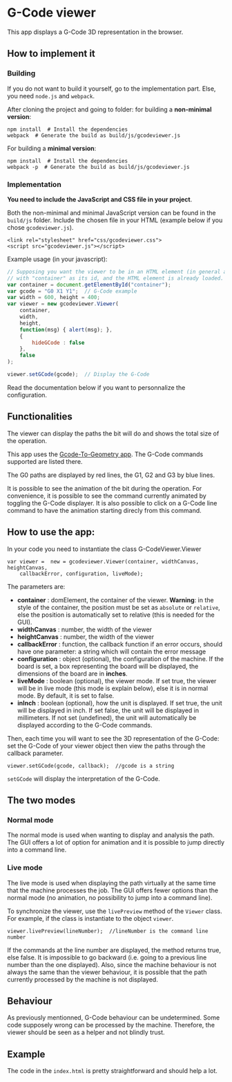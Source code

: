 # G-Code viewer
This app displays a G-Code 3D representation in the browser.

## How to implement it

### Building

If you do not want to build it yourself, go to the implementation part. Else,
you need ``node.js`` and ``webpack``.

After cloning the project and going to folder: for building a **non-minimal
version**:

    npm install  # Install the dependencies
    webpack  # Generate the build as build/js/gcodeviewer.js

For building a **minimal version**:

    npm install  # Install the dependencies
    webpack -p  # Generate the build as build/js/gcodeviewer.js

### Implementation

**You need to include the JavaScript and CSS file in your project**.

Both the non-minimal and minimal JavaScript version can be found in the
``build/js`` folder.  Include the chosen file in your HTML (example below if
you chose ``gcodeviewer.js``).

```
<link rel="stylesheet" href="css/gcodeviewer.css">
<script src="gcodeviewer.js"></script>
```

Example usage (in your javascript):

```javascript
// Supposing you want the viewer to be in an HTML element (in general a div)
// with "container" as its id, and the HTML element is already loaded.
var container = document.getElementById("container");
var gcode = "G0 X1 Y1";  // G-Code example
var width = 600, height = 400;
var viewer = new gcodeviewer.Viewer(
    container,
    width,
    height,
    function(msg) { alert(msg); },
    {
        hideGCode : false
    },
    false
);

viewer.setGCode(gcode);  // Display the G-Code
```


Read the documentation below if you want to personnalize the configuration.

## Functionalities
The viewer can display the paths the bit will do and shows the total size of the
operation.

This app uses the [Gcode-To-Geometry
app](https://github.com/ShopBotTools/Handibot-GCode-To-Geometry). The G-Code
commands supported are listed there.

The G0 paths are displayed by red lines, the G1, G2 and G3 by blue lines.

It is possible to see the animation of the bit during the operation. For
convenience, it is possible to see the command currently animated by toggling
the G-Code displayer. It is also possible to click on a G-Code line command to
have the animation starting direcly from this command.

## How to use the app:
In your code you need to instantiate the class G-CodeViewer.Viewer

    var viewer =  new = gcodeviewer.Viewer(container, widthCanvas, heightCanvas,
        callbackError, configuration, liveMode);

The parameters are:
* **container** : domElement, the container of the viewer. **Warning**: in the
  style of the container, the position must be set as `absolute` or
  `relative`, else the position is automatically set to relative (this is
  needed for the GUI).
* **widthCanvas** : number, the width of the viewer
* **heightCanvas** : number, the width of the viewer
* **callbackError** : function, the callback function if an error occurs,
  should have one parameter: a string which will contain the error message
* **configuration** : object (optional), the configuration of the machine.
  If the board is set, a box representing the board will be displayed, the
  dimensions of the board are in **inches**.
* **liveMode** : boolean (optional), the viewer mode. If set true, the viewer
  will be in live mode (this mode is explain below), else it is in normal mode.
  By default, it is set to false.
* **inInch** : boolean (optional), how the unit is displayed. If set true, the
  unit will be displayed in inch. If set false, the unit will be displayed in
  millimeters. If not set (undefined), the unit will automatically be displayed
  according to the G-Code commands.

Then, each time you will want to see the 3D representation of the G-Code: set
the G-Code of your viewer object then view the paths through the callback
parameter.

    viewer.setGCode(gcode, callback);  //gcode is a string

`setGCode` will display the interpretation of the G-Code.

## The two modes

### Normal mode

The normal mode is used when wanting to display and analysis the path. The GUI
offers a lot of option for animation and it is possible to jump directly into a
command line.

### Live mode

The live mode is used when displaying the path virtually at the same time that
the machine processes the job. The GUI offers fewer options than the normal
mode (no animation, no possibility to jump into a command line).

To synchronize the viewer, use the ``livePreview`` method of the ``Viewer``
class. For example, if the class is instantiate to the object ``viewer``.

    viewer.livePreview(lineNumber);  //lineNumber is the command line number

If the commands at the line number are displayed, the method returns true, else
false. It is impossible to go backward (i.e. going to a previous line number
than the one displayed). Also, since the machine behaviour is not always the
same than the viewer behaviour, it is possible that the path currently
processed by the machine is not displayed.

## Behaviour

As previously mentionned, G-Code behaviour can be undetermined. Some code
supposely wrong can be processed by the machine. Therefore, the viewer should
be seen as a helper and not blindly trust.

## Example
The code in the `index.html` is pretty straightforward and should help a lot.
